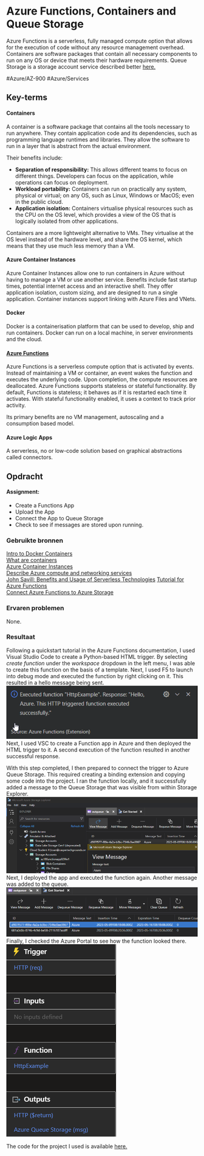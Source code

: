 # Azure Functions, Containers and Queue Storage
Azure Functions is a serverless, fully managed compute option that allows for the execution of code without any resource management overhead. Containers are software packages that contain all necessary components to run on any OS or device that meets their hardware requirements. Queue Storage is a storage account service described better [here.](../../04_Azure_1/04_completed_assignments/AZ-05_storageAccounts.md)

#Azure/AZ-900 #Azure/Services 

## Key-terms
#### Containers
A container is a software package that contains all the tools necessary to run anywhere. They contain application code and its dependencies, such as programming language runtimes and libraries. They allow the software to run in a layer that is abstract from the actual environment.

Their benefits include:
* **Separation of responsibility:** This allows different teams to focus on different things. Developers can focus on the application, while operations can focus on deployment.
* **Workload portability:** Containers can run on practically any system, physical or virtual; on any OS, such as Linux, Windows or MacOS; even in the public cloud.
* **Application isolation:** Containers virtualise physical resources such as the CPU on the OS level, which provides a view of the OS that is logically isolated from other applications.

Containers are a more lightweight alternative to VMs. They virtualise at the OS level instead of the hardware level, and share the OS kernel, which means that they use much less memory than a VM.

#### Azure Container Instances
Azure Container Instances allow one to run containers in Azure without having to manage a VM or use another service. Benefits include fast startup times, potential internet access and an interactive shell. They offer application isolation, custom sizing, and are designed to run a single application. Container instances support linking with Azure Files and VNets.

#### Docker
Docker is a containerisation platform that can be used to develop, ship and run containers. Docker can run on a local machine, in server environments and the cloud. 

#### [Azure Functions](https://learn.microsoft.com/en-us/training/modules/describe-azure-compute-networking-services/6-functions)
Azure Functions is a serverless compute option that is activated by events. Instead of maintaining a VM or container, an event wakes the function and executes the underlying code. Upon completion, the compute resources are deallocated. Azure Functions supports stateless or stateful functionality. By default, Functions is stateless; it behaves as if it is restarted each time it activates. With stateful functionality enabled, it uses a context to track prior activity.

Its primary benefits are no VM management, autoscaling and a consumption based model.

#### Azure Logic Apps
A serverless, no or low-code solution based on graphical abstractions called connectors. 

## Opdracht
#### Assignment:
* Create a Functions App
* Upload the App
* Connect the App to Queue Storage
* Check to see if messages are stored upon running.

### Gebruikte bronnen
[Intro to Docker Containers](https://learn.microsoft.com/en-us/training/modules/intro-to-docker-containers/)  
[What are containers](https://cloud.google.com/learn/what-are-containers)  
[Azure Container Instances](https://learn.microsoft.com/en-us/azure/container-instances/container-instances-overview)  
[Describe Azure compute and networking services](https://learn.microsoft.com/en-us/training/modules/describe-azure-compute-networking-services/)  
[John Savill: Benefits and Usage of Serverless Technologies](https://www.youtube.com/watch?v=-xeJGiMw5OE)
[Tutorial for Azure Functions](https://learn.microsoft.com/en-us/azure/azure-functions/create-first-function-vs-code-python?pivots=python-mode-configuration)  
[Connect Azure Functions to Azure Storage](https://learn.microsoft.com/en-us/azure/azure-functions/functions-add-output-binding-storage-queue-vs-code?pivots=programming-language-python&tabs=in-process%2Cv1)  

### Ervaren problemen
None.

### Resultaat
Following a quickstart tutorial in the Azure Functions documentation, I used Visual Studio Code to create a Python-based HTML trigger. By selecting *create function* under the *workspace* dropdown in the left menu, I was able to create this function on the basis of a template. Next, I used F5 to launch into debug mode and executed the function by right clicking on it. This resulted in a hello message being sent.  
![ss1](../../00_includes/AZ-18_screenshot1.png)  
Next, I used VSC to create a Function app in Azure and then deployed the HTML trigger to it. A second execution of the function resulted in another successful response.

With this step completed, I then prepared to connect the trigger to Azure Queue Storage. This required creating a binding extension and copying some code into the project. I ran the function locally, and it successfully added a message to the Queue Storage that was visible from within Storage Explorer.  
![SS2](../../00_includes/AZ-18_screenshot2.png)  
Next, I deployed the app and executed the function again. Another message was added to the queue.  
![ss3](../../00_includes/AZ-18_screenshot3.png)  
Finally, I checked the Azure Portal to see how the function looked there.  
![ss4](../../00_includes/AZ-18_screenshot4.png)  

The code for the project I used is available [here.](../AZ-18_functions)


